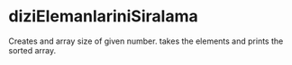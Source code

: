 # diziElemanlariniSiralama
Creates and array size of given number. takes the elements and prints the sorted array.
